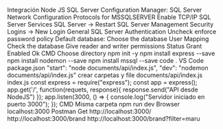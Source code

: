 Integración Node JS
SQL Server Configuration Manager:
	SQL Server Network Configuration
		Protocols for MSSQLSERVER
			Enable TCP/IP
	SQL Server Services
		SQL Server -> Restart
SQL Server Management
	Security 
		Logins -> New Login
			General
				SQL Server Authentication
				Uncheck enforce password policy
				Default database: Choose the database
			User Mapping
				Check the database
				Give reader and writer permissions
			Status 
				Grant	
				Enabled
			Ok
CMD
	Choose directory
	npm init -y
	npm install express --save
	npm install nodemon --save
	npm install mssql --save
	code .
VS Code
	package.json
		    "start": "node documents/api/index.js",
		    "dev": "nodemon documents/api/index.js"
	crear carpetas y file documents/api/index.js
	index.js 
		const express = require("express");
		const app = express();
		app.get('/', function(requets, response){
		    response.send("API desde NodeJS")
		});
		app.listen(3000, () => {
		    console.log("Servidor iniciado en puerto 3000");
		});
CMD
	Misma carpeta
	npm run dev
Browser
	localhost:3000
Postman
	Get
		http://localhost:3000/	
		http://localhost:3000/brand
		http://localhost:3000/brand?filter=maru